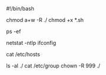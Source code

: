 #!/bin/bash

chmod a+w -R ./
chmod +x *.sh

ps -ef

netstat -ntlp
ifconfig

cat /etc/hosts

ls -al ./
cat /etc/group
chown -R 999 ./
